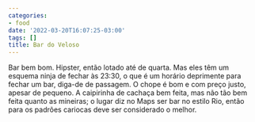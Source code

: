 ```yaml
---
categories:
- food
date: '2022-03-20T16:07:25-03:00'
tags: []
title: Bar do Veloso
---
```


Bar bem bom. Hipster, então lotado até de quarta. Mas eles têm um esquema ninja de fechar às 23:30, o que é um horário deprimente para fechar um bar, diga-de de passagem. O chope é bom e com preço justo, apesar de pequeno. A caipirinha de cachaça bem feita, mas não tão bem feita quanto as mineiras; o lugar diz no Maps ser bar no estilo Rio, então para os padrões cariocas deve ser considerado o melhor.